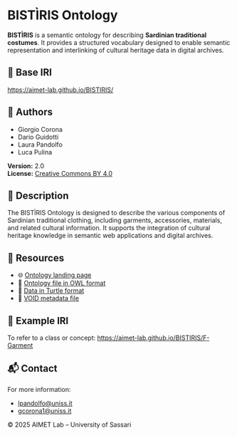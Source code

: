 # BISTÌRIS Ontology

**BISTÌRIS** is a semantic ontology for describing **Sardinian traditional costumes**. It provides a structured vocabulary designed to enable semantic representation and interlinking of cultural heritage data in digital archives.

## 📌 Base IRI
https://aimet-lab.github.io/BISTIRIS/

## 👤 Authors
- Giorgio Corona  
- Dario Guidotti  
- Laura Pandolfo  
- Luca Pulina  

**Version:** 2.0  
**License:** [Creative Commons BY 4.0](https://creativecommons.org/licenses/by/4.0/)

## 📖 Description
The BISTÌRIS Ontology is designed to describe the various components of Sardinian traditional clothing, including garments, accessories, materials, and related cultural information. It supports the integration of cultural heritage knowledge in semantic web applications and digital archives.


## 📂 Resources
- 🌐 [Ontology landing page](https://aimet-lab.github.io/BISTIRIS/)
- 📄 [Ontology file in OWL format](https://aimet-lab.github.io/BISTIRIS/bistiris.owl)
- 📄 [Data in Turtle format](https://aimet-lab.github.io/BISTIRIS/bistiris_data.ttl)
- 📄 [VOID metadata file](https://aimet-lab.github.io/BISTIRIS/well-known/void.ttl)

## 🧪 Example IRI
To refer to a class or concept:
https://aimet-lab.github.io/BISTIRIS/F-Garment

## 📬 Contact
For more information:
- [lpandolfo@uniss.it](mailto:lpandolfo@uniss.it)
- [gcorona1@uniss.it](mailto:gcorona1@uniss.it)

© 2025 AIMET Lab – University of Sassari
